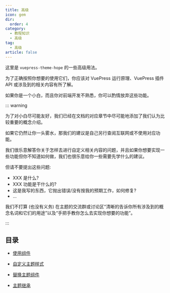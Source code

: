 ```yaml
---
title: 高级
icon: gem
dir:
  order: 4
category:
  - 教程知识
  - 高级
tag:
  - 高级
article: false
---
```


这里是 `vuepress-theme-hope` 的一些高级用法。

为了正确按照你想要的使用它们，你应该对 VuePress 运行原理、VuePress 插件 API 或涉及到的相关内容有所了解。

如果你是一个小白，而且你对前端开发不熟悉，你可以酌情放弃这些功能。

::: warning

为了对小白尽可能友好，我们已经在文档的对应章节中尽可能地添加了我们认为比较重要的概念介绍。

如果它仍然让你一头雾水，那我们的建议是自己另行查阅互联网或不使用对应功能。

我们很乐意解答你关于怎样去进行自定义相关内容的问题，并且如果你想要实现一些功能但你不知道如何做，我们也很乐意给你一些需要先学什么的建议。

但请不要提出这些问题:

- XXX 是什么?
- XXX 功能是干什么的?
- 这是我写的东西，它抛出错误/没有按我的预期工作，如何修复?
- ...

我们不打算 (也没有义务) 在主题的交流群或讨论区“清晰的告诉你所有涉及到的概念名词和它们的用途”以及“手把手教你怎么去实现你想要的功能”。

:::

## 目录

- [使用组件](component.md)

- [自定义主题样式](style.md)

- [替换主题组件](replace.md)

- [主题继承](extend.md)
